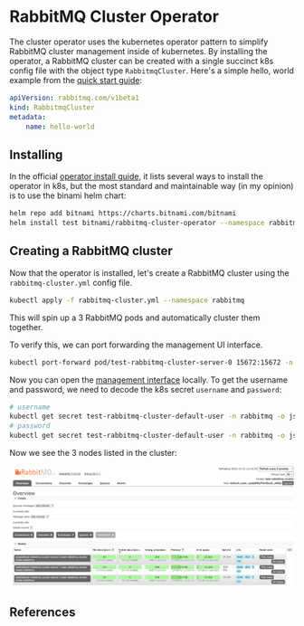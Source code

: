 # RabbitMQ Cluster Operator

The cluster operator uses the kubernetes operator pattern to simplify RabbitMQ cluster management inside of kubernetes. By installing the operator, a RabbitMQ cluster can be created with a single succinct k8s config file with the object type `RabbitmqCluster`. Here's a simple hello, world example from the [quick start guide][quickstart]:

```yaml
apiVersion: rabbitmq.com/v1beta1
kind: RabbitmqCluster
metadata:
    name: hello-world
```

## Installing

In the official [operator install guide][operatorinstall], it lists several ways to install the operator in k8s, but the most standard and maintainable way (in my opinion) is to use the binami helm chart:

```bash
helm repo add bitnami https://charts.bitnami.com/bitnami
helm install test bitnami/rabbitmq-cluster-operator --namespace rabbitmq --create-namespace
```

## Creating a RabbitMQ cluster

Now that the operator is installed, let's create a RabbitMQ cluster using the `rabbitmq-cluster.yml` config file.

```bash
kubectl apply -f rabbitmq-cluster.yml --namespace rabbitmq
```

This will spin up a 3 RabbitMQ pods and automatically cluster them together.

To verify this, we can port forwarding the management UI interface.

```bash
kubectl port-forward pod/test-rabbitmq-cluster-server-0 15672:15672 -n rabbitmq
```

Now you can open the [management interface](http://127.0.0.1:15672/) locally. To get the username and password, we need to decode the k8s secret `username` and `password`:

```bash
# username
kubectl get secret test-rabbitmq-cluster-default-user -n rabbitmq -o jsonpath='{.data.username}' | base64 --decode
# password
kubectl get secret test-rabbitmq-cluster-default-user -n rabbitmq -o jsonpath='{.data.password}' | base64 --decode
```

Now we see the 3 nodes listed in the cluster:

![image-20221023131850836](assets/image-20221023131850836.png)

## References

[quickstart]: https://www.rabbitmq.com/kubernetes/operator/quickstart-operator.html	"RabbitMQ Cluster Operator Quick Start"

[operatorinstall]: https://www.rabbitmq.com/kubernetes/operator/install-operator.html "Installing RabbitMQ Cluster Operator in a Kubernetes Cluster"